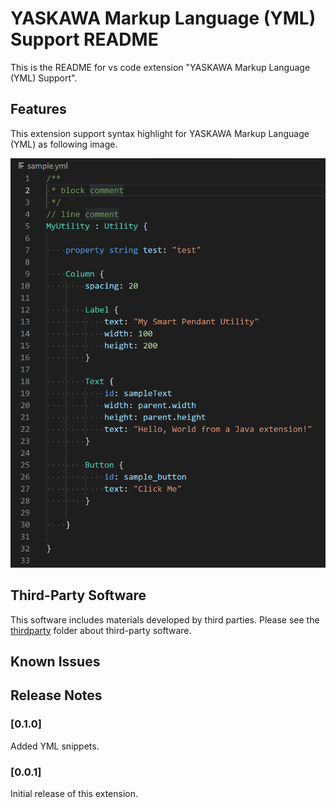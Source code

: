 # YASKAWA Markup Language (YML) Support README

This is the README for vs code extension "YASKAWA Markup Language (YML) Support". 

## Features

This extension support syntax highlight for YASKAWA Markup Language (YML) as following image.


![feature X](images/RunImage.png)


## Third-Party Software
This software includes materials developed by third parties.
Please see the [thirdparty](thirdparty/README.md) folder about third-party software.

## Known Issues


## Release Notes

### [0.1.0]
Added YML snippets.

### [0.0.1]
Initial release of this extension.

